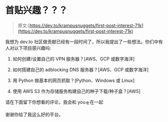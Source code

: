 # 首贴兴趣？？？

> 原文:[https://dev.to/krampusnuggets/first-post-interest-71k](https://dev.to/krampusnuggets/first-post-interest-71k)

我想为 dev.to 社区做贡献已经有一段时间了，所以我提出了一些想法。你们中有人对以下项目感兴趣吗:

1.  如何创建/设置自己的 VPN 服务器？[AWS、GCP 或数字海洋]

2.  如何搭建自己的 adblocking DNS 服务器？[AWS、GCP 或数字海洋]

3.  用 Python 做基本的网页抓取？[Python、Windows 或 Linux]

4.  使用 AWS S3 作为存储服务构建自己的种子下载/种子盒？[AWS]

请在下面留下你想看的评论，我会和 you🛸在一起

谢谢你给了我这么好的平台。